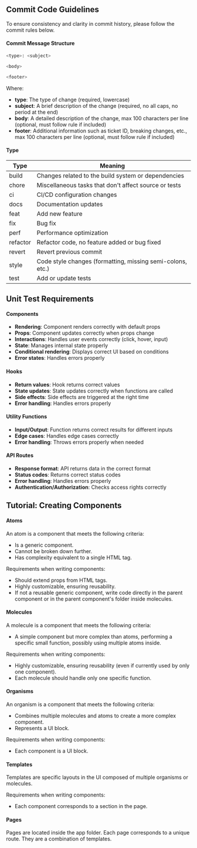 ## Commit Code Guidelines

To ensure consistency and clarity in commit history, please follow the commit rules below.

#### Commit Message Structure

```bash
<type>: <subject>

<body>

<footer>

```

Where:

- **type**: The type of change (required, lowercase)
- **subject**: A brief description of the change (required, no all caps, no period at the end)
- **body**: A detailed description of the change, max 100 characters per line (optional, must follow rule if included)
- **footer**: Additional information such as ticket ID, breaking changes, etc., max 100 characters per line (optional,
  must follow rule if included)

#### Type

| Type     | Meaning                                                    |
| -------- | ---------------------------------------------------------- |
| build    | Changes related to the build system or dependencies        |
| chore    | Miscellaneous tasks that don't affect source or tests      |
| ci       | CI/CD configuration changes                                |
| docs     | Documentation updates                                      |
| feat     | Add new feature                                            |
| fix      | Bug fix                                                    |
| perf     | Performance optimization                                   |
| refactor | Refactor code, no feature added or bug fixed               |
| revert   | Revert previous commit                                     |
| style    | Code style changes (formatting, missing semi-colons, etc.) |
| test     | Add or update tests                                        |

## Unit Test Requirements

#### Components

- **Rendering**: Component renders correctly with default props
- **Props**: Component updates correctly when props change
- **Interactions**: Handles user events correctly (click, hover, input)
- **State**: Manages internal state properly
- **Conditional rendering**: Displays correct UI based on conditions
- **Error states**: Handles errors properly

#### Hooks

- **Return values**: Hook returns correct values
- **State updates**: State updates correctly when functions are called
- **Side effects**: Side effects are triggered at the right time
- **Error handling**: Handles errors properly

#### Utility Functions

- **Input/Output**: Function returns correct results for different inputs
- **Edge cases**: Handles edge cases correctly
- **Error handling**: Throws errors properly when needed

#### API Routes

- **Response format**: API returns data in the correct format
- **Status codes**: Returns correct status codes
- **Error handling**: Handles errors properly
- **Authentication/Authorization**: Checks access rights correctly

## Tutorial: Creating Components

#### Atoms

An atom is a component that meets the following criteria:

- Is a generic component.
- Cannot be broken down further.
- Has complexity equivalent to a single HTML tag.

Requirements when writing components:

- Should extend props from HTML tags.
- Highly customizable, ensuring reusability.
- If not a reusable generic component, write code directly in the parent component or in the parent component's folder
  inside molecules.

#### Molecules

A molecule is a component that meets the following criteria:

- A simple component but more complex than atoms, performing a specific small function, possibly using multiple atoms
  inside.

Requirements when writing components:

- Highly customizable, ensuring reusability (even if currently used by only one component).
- Each molecule should handle only one specific function.

#### Organisms

An organism is a component that meets the following criteria:

- Combines multiple molecules and atoms to create a more complex component.
- Represents a UI block.

Requirements when writing components:

- Each component is a UI block.

#### Templates

Templates are specific layouts in the UI composed of multiple organisms or molecules.

Requirements when writing components:

- Each component corresponds to a section in the page.

#### Pages

Pages are located inside the app folder. Each page corresponds to a unique route. They are a combination of templates.
